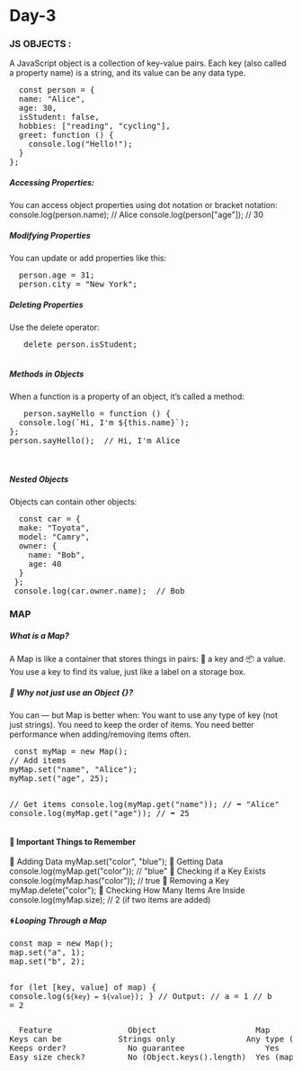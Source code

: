 # Day-3

<h3>JS OBJECTS :</h3>
<p>
A JavaScript object is a collection of key-value pairs. Each key (also called a property name) is a string, and its value can be any data type.
</p>
<pre>
  const person = {
  name: "Alice",
  age: 30,
  isStudent: false,
  hobbies: ["reading", "cycling"],
  greet: function () {
    console.log("Hello!");
  }
};
</pre>
<h5>Accessing Properties:</h5>
You can access object properties using dot notation or bracket notation:
console.log(person.name);      // Alice
console.log(person["age"]);    // 30

<h5> Modifying Properties</h5>
You can update or add properties like this:
<pre>
  person.age = 31;
  person.city = "New York";
</pre>
<h5>Deleting Properties</h5>
 Use the delete operator:
 <pre>
   delete person.isStudent;
 </pre>
 <h5>Methods in Objects</h5>
 When a function is a property of an object, it’s called a method:
 <pre>
   person.sayHello = function () {
  console.log(`Hi, I'm ${this.name}`);
};
person.sayHello();  // Hi, I'm Alice

 </pre>
 <h5>Nested Objects</h5>
Objects can contain other objects:
<pre>
  const car = {
  make: "Toyota",
  model: "Camry",
  owner: {
    name: "Bob",
    age: 40
  }
 };
 console.log(car.owner.name);  // Bob
</pre>
<h3>MAP</h3>
<h5>What is a Map?</h5>
A Map is like a container that stores things in pairs:
🔑 a key and
📦 a value.
You use a key to find its value, just like a label on a storage box.
<h5>🧠 Why not just use an Object {}?</h5>
You can — but Map is better when:
You want to use any type of key (not just strings).
You need to keep the order of items.
You need better performance when adding/removing items often.
<pre>
 const myMap = new Map();
// Add items
myMap.set("name", "Alice");
myMap.set("age", 25);

// Get items
console.log(myMap.get("name")); // ➡️ "Alice"
console.log(myMap.get("age"));  // ➡️ 25
</pre>
<h4>📌 Important Things to Remember</h4>
🔹 Adding Data
   myMap.set("color", "blue");
🔹 Getting Data
   console.log(myMap.get("color")); // "blue"
🔹 Checking if a Key Exists
   console.log(myMap.has("color")); // true
🔹 Removing a Key
   myMap.delete("color");
🔹 Checking How Many Items Are Inside
   console.log(myMap.size); // 2 (if two items are added)
<h5>🌀 Looping Through a Map</h5>
<pre>const map = new Map();
map.set("a", 1);
map.set("b", 2);

for (let [key, value] of map) {
  console.log(`${key} = ${value}`);
}
// Output:
// a = 1
// b = 2
</pre>

<pre>
  Feature	             Object	                    Map
Keys can be	           Strings only	              Any type (even objects!)
Keeps order?	         No guarantee	              Yes
Easy size check?	     No (Object.keys().length)	Yes (map.size)
</pre>
